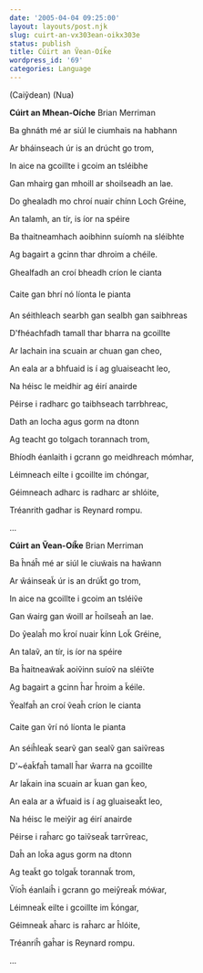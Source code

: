 ```yaml
---
date: '2005-04-04 09:25:00'
layout: layouts/post.njk
slug: cuirt-an-vx303ean-oikx303e
status: publish
title: Cúirt an Ṽean-Oík̃e
wordpress_id: '69'
categories: Language
---
```



(Caiỹdean)
(Nua)


**Cúirt an Mhean-Oíche**
Brian Merriman

Ba ghnáth mé ar siúl le ciumhais na habhann

Ar bháinseach úr is an drúcht go trom,

In aice na gcoillte i gcoim an tsléibhe

Gan mhairg gan mhoill ar shoilseadh an lae.

Do ghealadh mo chroí nuair chínn Loch Gréine,

An talamh, an tír, is íor na spéire

Ba thaitneamhach aoibhinn suíomh na sléibhte

Ag bagairt a gcinn thar dhroim a chéile.

Ghealfadh an croí bheadh críon le cianta

Caite gan bhrí nó líonta le pianta

An séithleach searbh gan sealbh gan saibhreas

D'fhéachfadh tamall thar bharra na gcoillte

Ar lachain ina scuain ar chuan gan cheo,

An eala ar a bhfuaid is í ag gluaiseacht leo,

Na héisc le meidhir ag éirí anairde

Péirse i radharc go taibhseach tarrbhreac,

Dath an locha agus gorm na dtonn

Ag teacht go tolgach torannach trom,

Bhíodh éanlaith i gcrann go meidhreach mómhar,

Léimneach eilte i gcoillte im chóngar,

Géimneach adharc is radharc ar shlóite,

Tréanrith gadhar is Reynard rompu.

...


**Cúirt an Ṽean-Oík̃e**
Brian Merriman

Ba ĥnáĥ mé ar siúl le ciuw̃ais na haŵann

Ar ŵáinseak̃ úr is an drúk̃t go trom,

In aice na gcoillte i gcoim an tsléiṽe

Gan w̃airg gan w̃oill ar ĥoilseaĥ an lae.

Do ỹealaĥ mo k̃roí nuair k̃ínn Lok̃ Gréine,

An talaṽ, an tír, is íor na spéire

Ba ĥaitneaw̃ak̃ aoiṽinn suíoṽ na sléiṽte

Ag bagairt a gcinn ĥar ĥroim a k̃éile.

Ỹealfaĥ an croí ṽeaĥ críon le cianta

Caite gan ṽrí nó líonta le pianta

An séiĥleak̃ searṽ gan sealṽ gan saiṽreas

D'~éak̃faĥ tamall ĥar ŵarra na gcoillte

Ar lak̃ain ina scuain ar k̃uan gan k̃eo,

An eala ar a ŵfuaid is í ag gluaiseak̃t leo,

Na héisc le meiŷir ag éirí anairde

Péirse i raĥarc go taiṽseak̃ tarrṽreac,

Daĥ an lok̃a agus gorm na dtonn

Ag teak̃t go tolgak̃ torannak̃ trom,

Ṽíoĥ éanlaiĥ i gcrann go meiŷreak̃ mów̃ar,

Léimneak̃ eilte i gcoillte im k̃óngar,

Géimneak̃ aĥarc is raĥarc ar ĥlóite,

Tréanriĥ gaĥar is Reynard rompu.

...



